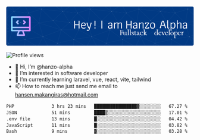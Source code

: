 ![Header](./github-header-image.png)

![Profile views](https://gpvc.arturio.dev/hanzo-alpha)

- 👋 Hi, I’m @hanzo-alpha
- 👀 I’m interested in software developer
- 🌱 I’m currently learning laravel, vue, react, vite, tailwind
- 📫 How to reach me just send me email to hansen.makangiras@hotmail.com 

<!---
hanzo-alpha/hanzo-alpha is a ✨ special ✨ repository because its `README.md` (this file) appears on your GitHub profile.
You can click the Preview link to take a look at your changes.
--->

<!--START_SECTION:waka-->

```txt
PHP              3 hrs 23 mins   ████████████████▓░░░░░░░░   67.27 %
JSON             51 mins         ████▒░░░░░░░░░░░░░░░░░░░░   17.01 %
.env file        13 mins         █░░░░░░░░░░░░░░░░░░░░░░░░   04.42 %
JavaScript       11 mins         █░░░░░░░░░░░░░░░░░░░░░░░░   03.82 %
Bash             9 mins          ▓░░░░░░░░░░░░░░░░░░░░░░░░   03.28 %
```

<!--END_SECTION:waka-->
